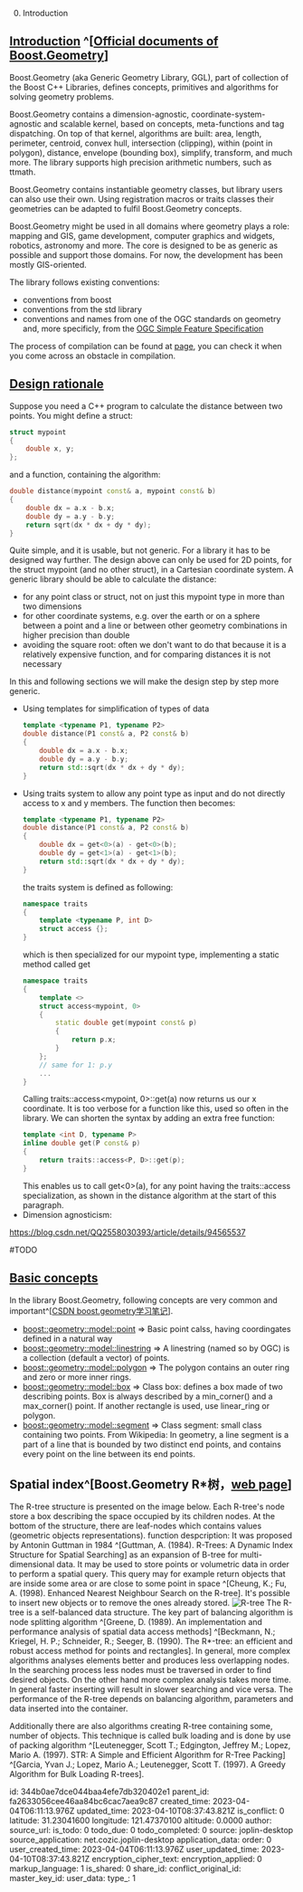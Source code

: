 0. Introduction


## [Introduction](https://www.boost.org/doc/libs/1_81_0/libs/geometry/doc/html/geometry/introduction.html) ^[[Official documents of Boost.Geometry](https://www.boost.org/doc/libs/1_81_0/libs/geometry/doc/html/index.html)]

Boost.Geometry (aka Generic Geometry Library, GGL), part of collection of the Boost C++ Libraries, defines concepts, primitives and algorithms for solving geometry problems.

Boost.Geometry contains a dimension-agnostic, coordinate-system-agnostic and scalable kernel, based on concepts, meta-functions and tag dispatching. On top of that kernel, algorithms are built: area, length, perimeter, centroid, convex hull, intersection (clipping), within (point in polygon), distance, envelope (bounding box), simplify, transform, and much more. The library supports high precision arithmetic numbers, such as ttmath.

Boost.Geometry contains instantiable geometry classes, but library users can also use their own. Using registration macros or traits classes their geometries can be adapted to fulfil Boost.Geometry concepts.

Boost.Geometry might be used in all domains where geometry plays a role: mapping and GIS, game development, computer graphics and widgets, robotics, astronomy and more. The core is designed to be as generic as possible and support those domains. For now, the development has been mostly GIS-oriented.

The library follows existing conventions:

- conventions from boost
- conventions from the std library
- conventions and names from one of the OGC standards on geometry and, more specificly, from the [OGC Simple Feature Specification](http://www.opengeospatial.org/standards/sfa)

The process of compilation can be found at [page](https://www.boost.org/doc/libs/1_81_0/libs/geometry/doc/html/geometry/compilation.html), you can check it when you come across an obstacle in compilation.

## [Design rationale](https://www.boost.org/doc/libs/1_81_0/libs/geometry/doc/html/geometry/design.html#geometry.design.dimension_agnosticism)

Suppose you need a C++ program to calculate the distance between two points. You might define a struct:

```C++
struct mypoint
{
    double x, y;
};
```

and a function, containing the algorithm:

```C++
double distance(mypoint const& a, mypoint const& b)
{
    double dx = a.x - b.x;
    double dy = a.y - b.y;
    return sqrt(dx * dx + dy * dy);
}
```

Quite simple, and it is usable, but not generic. For a library it has to be designed way further. The design above can only be used for 2D points, for the struct mypoint (and no other struct), in a Cartesian coordinate system. A generic library should be able to calculate the distance:

- for any point class or struct, not on just this mypoint type
    in more than two dimensions
- for other coordinate systems, e.g. over the earth or on a sphere
    between a point and a line or between other geometry combinations
    in higher precision than double
- avoiding the square root: often we don't want to do that because it is a relatively expensive function, and for comparing distances it is not necessary

In this and following sections we will make the design step by step more generic.

- Using templates for simplification of types of data
	```C++
	template <typename P1, typename P2>
	double distance(P1 const& a, P2 const& b)
	{
		double dx = a.x - b.x;
		double dy = a.y - b.y;
		return std::sqrt(dx * dx + dy * dy);
	}
	```
- Using traits system to allow any point type as input and do not directly access to x and y members. The function then becomes:
	```C++
	template <typename P1, typename P2>
	double distance(P1 const& a, P2 const& b)
	{
		double dx = get<0>(a) - get<0>(b);
		double dy = get<1>(a) - get<1>(b);
		return std::sqrt(dx * dx + dy * dy);
	}
	```
	the traits system is defined as following:
	```C++
	namespace traits
	{
		template <typename P, int D>
		struct access {};
	}
	```
	which is then specialized for our mypoint type, implementing a static method called get
	```C++
	namespace traits
	{
		template <>
		struct access<mypoint, 0>
		{
			static double get(mypoint const& p)
			{
				return p.x;
			}
		};
		// same for 1: p.y
		...
	}
	```
	Calling traits::access<mypoint, 0>::get(a) now returns us our x coordinate. It is too verbose for a function like this, used so often in the library. We can shorten the syntax by adding an extra free function:
	```C++
	template <int D, typename P>
	inline double get(P const& p)
	{
		return traits::access<P, D>::get(p);
	}
	```
	This enables us to call get<0>(a), for any point having the traits::access specialization, as shown in the distance algorithm at the start of this paragraph. 
- Dimension agnosticism: 

https://blog.csdn.net/QQ2558030393/article/details/94565537

#TODO

## [Basic concepts](https://blog.csdn.net/yanfeng1022/article/details/100000741)

In the library Boost.Geometry, following concepts are very common and important^[[CSDN boost.geometry学习笔记](https://blog.csdn.net/yanfeng1022/article/details/100000741)].
- [boost::geometry::model::point](https://www.boost.org/doc/libs/1_81_0/libs/geometry/doc/html/geometry/reference/models/model_point.html) => Basic point calss, having coordingates defined in a natural way
- [boost::geometry::model::linestring](https://www.boost.org/doc/libs/1_81_0/libs/geometry/doc/html/geometry/reference/models/model_linestring.html) => A linestring (named so by OGC) is a collection (default a vector) of points.
- [boost::geometry::model::polygon](https://www.boost.org/doc/libs/1_81_0/libs/geometry/doc/html/geometry/reference/models/model_polygon.html) => The polygon contains an outer ring and zero or more inner rings.
-  [boost::geometry::model::box](https://www.boost.org/doc/libs/1_81_0/libs/geometry/doc/html/geometry/reference/models/model_box.html) => Class box: defines a box made of two describing points. Box is always described by a min_corner() and a max_corner() point. If another rectangle is used, use linear_ring or polygon.
-  [boost::geometry::model::segment](https://www.boost.org/doc/libs/1_69_0/libs/geometry/doc/html/geometry/reference/models/model_segment.html) => Class segment: small class containing two points. From Wikipedia: In geometry, a line segment is a part of a line that is bounded by two distinct end points, and contains every point on the line between its end points.


## Spatial index^[Boost.Geometry R\*树，[web page](https://www.boost.org/doc/libs/1_81_0/libs/geometry/doc/html/geometry/spatial_indexes/introduction.html)]

The R-tree structure is presented on the image below. Each R-tree's node store a box describing the space occupied by its children nodes. At the bottom of the structure, there are leaf-nodes which contains values (geometric objects representations).
function despcription:  It was proposed by Antonin Guttman in 1984 ^[Guttman, A. (1984). R-Trees: A Dynamic Index Structure for Spatial Searching] as an expansion of B-tree for multi-dimensional data. It may be used to store points or volumetric data in order to perform a spatial query. This query may for example return objects that are inside some area or are close to some point in space ^[Cheung, K.; Fu, A. (1998). Enhanced Nearest Neighbour Search on the R-tree]. It's possible to insert new objects or to remove the ones already stored.
![R-tree](https://www.boost.org/doc/libs/1_81_0/libs/geometry/doc/html/img/index/rtree/rstar.png)
The R-tree is a self-balanced data structure. The key part of balancing algorithm is node splitting algorithm ^[Greene, D. (1989). An implementation and performance analysis of spatial data access methods] ^[Beckmann, N.; Kriegel, H. P.; Schneider, R.; Seeger, B. (1990). The R*-tree: an efficient and robust access method for points and rectangles]. In general, more complex algorithms analyses elements better and produces less overlapping nodes. In the searching process less nodes must be traversed in order to find desired objects. On the other hand more complex analysis takes more time. In general faster inserting will result in slower searching and vice versa. The performance of the R-tree depends on balancing algorithm, parameters and data inserted into the container.

Additionally there are also algorithms creating R-tree containing some, number of objects. This technique is called bulk loading and is done by use of packing algorithm ^[Leutenegger, Scott T.; Edgington, Jeffrey M.; Lopez, Mario A. (1997). STR: A Simple and Efficient Algorithm for R-Tree Packing] ^[Garcia, Yvan J.; Lopez, Mario A.; Leutenegger, Scott T. (1997). A Greedy Algorithm for Bulk Loading R-trees].




id: 344b0ae7dce044baa4efe7db320402e1
parent_id: fa2633056cee46aa84bc6cac7aea9c87
created_time: 2023-04-04T06:11:13.976Z
updated_time: 2023-04-10T08:37:43.821Z
is_conflict: 0
latitude: 31.23041600
longitude: 121.47370100
altitude: 0.0000
author: 
source_url: 
is_todo: 0
todo_due: 0
todo_completed: 0
source: joplin-desktop
source_application: net.cozic.joplin-desktop
application_data: 
order: 0
user_created_time: 2023-04-04T06:11:13.976Z
user_updated_time: 2023-04-10T08:37:43.821Z
encryption_cipher_text: 
encryption_applied: 0
markup_language: 1
is_shared: 0
share_id: 
conflict_original_id: 
master_key_id: 
user_data: 
type_: 1